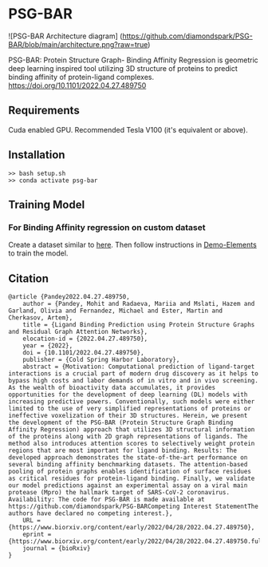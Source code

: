 # PSG-BAR

![PSG-BAR Architecture diagram] (https://github.com/diamondspark/PSG-BAR/blob/main/architecture.png?raw=true)

PSG-BAR: Protein Structure Graph- Binding Affinity Regression is geometric deep learning inspired tool utilizing 3D structure of proteins to predict binding affinity of protein-ligand complexes.
https://doi.org/10.1101/2022.04.27.489750
## Requirements
Cuda enabled GPU. Recommended Tesla V100 (it's equivalent or above).
## Installation 
```
>> bash setup.sh
>> conda activate psg-bar
```
## Training Model
### For Binding Affinity regression on custom dataset
Create a dataset similar to [here](/data/DPI/PDBBind_Sample/sample_pdbbind_dataset.csv). Then follow instructions in [Demo-Elements](Demo-Elements.ipynb) to train the model.

## Citation
```
@article {Pandey2022.04.27.489750,
	author = {Pandey, Mohit and Radaeva, Mariia and Mslati, Hazem and Garland, Olivia and Fernandez, Michael and Ester, Martin and Cherkasov, Artem},
	title = {Ligand Binding Prediction using Protein Structure Graphs and Residual Graph Attention Networks},
	elocation-id = {2022.04.27.489750},
	year = {2022},
	doi = {10.1101/2022.04.27.489750},
	publisher = {Cold Spring Harbor Laboratory},
	abstract = {Motivation: Computational prediction of ligand-target interactions is a crucial part of modern drug discovery as it helps to bypass high costs and labor demands of in vitro and in vivo screening. As the wealth of bioactivity data accumulates, it provides opportunities for the development of deep learning (DL) models with increasing predictive powers. Conventionally, such models were either limited to the use of very simplified representations of proteins or ineffective voxelization of their 3D structures. Herein, we present the development of the PSG-BAR (Protein Structure Graph Binding Affinity Regression) approach that utilizes 3D structural information of the proteins along with 2D graph representations of ligands. The method also introduces attention scores to selectively weight protein regions that are most important for ligand binding. Results: The developed approach demonstrates the state-of-the-art performance on several binding affinity benchmarking datasets. The attention-based pooling of protein graphs enables identification of surface residues as critical residues for protein-ligand binding. Finally, we validate our model predictions against an experimental assay on a viral main protease (Mpro) the hallmark target of SARS-CoV-2 coronavirus. Availability: The code for PSG-BAR is made available at https://github.com/diamondspark/PSG-BARCompeting Interest StatementThe authors have declared no competing interest.},
	URL = {https://www.biorxiv.org/content/early/2022/04/28/2022.04.27.489750},
	eprint = {https://www.biorxiv.org/content/early/2022/04/28/2022.04.27.489750.full.pdf},
	journal = {bioRxiv}
}
```
